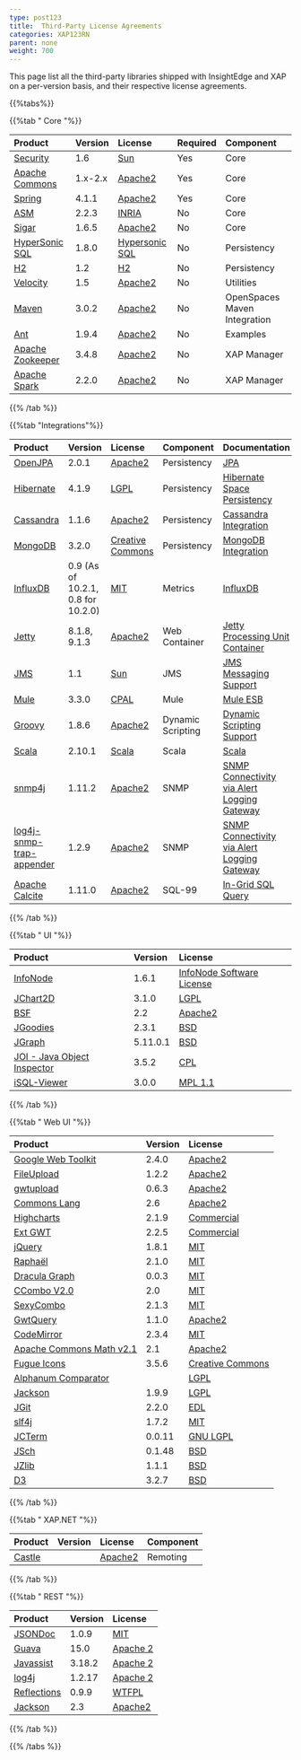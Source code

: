 ```yaml
---
type: post123
title:  Third-Party License Agreements 
categories: XAP123RN
parent: none
weight: 700
---
```


This page list all the third-party libraries shipped with InsightEdge and XAP on a per-version basis, and their respective license agreements.


{{%tabs%}}

{{%tab "  Core "%}}


| Product | Version | License | Required | Component |
|:--------|:--------|:--------|:---------|:----------|
| [Security](http://java.sun.com/products/jsse/) |1.6 | [Sun](http://www.opensource.org/licenses/sunpublic.php) | Yes | Core |
| [Apache Commons](http://jakarta.apache.org/commons/) | 1.x-2.x | [Apache2](http://www.apache.org/licenses/LICENSE-2.0.html) | Yes | Core |
| [Spring](https://spring.io/) | 4.1.1 | [Apache2](http://www.apache.org/licenses/LICENSE-2.0.html) | Yes | Core |
| [ASM](http://asm.objectweb.org/doc/tutorial.html) | 2.2.3 | [INRIA](http://asm.objectweb.org/license.html) | No | Core |
| [Sigar](http://support.hyperic.com/display/SIGAR/Home) | 1.6.5 | [Apache2](http://support.hyperic.com/display/SIGAR/Home#Home-license) | No | Core |
| [HyperSonic SQL](http://www.hsqldb.org/) | 1.8.0 | [Hypersonic SQL](http://www.hsqldb.org/web/hsqlLicense.html) | No | Persistency |
| [H2](http://www.h2database.com/) | 1.2 | [H2](http://www.h2database.com/html/license.html) | No | Persistency |
| [Velocity](http://velocity.apache.org/) | 1.5 | [Apache2](http://www.apache.org/licenses/LICENSE-2.0.html) | No | Utilities |
| [Maven](http://maven.apache.org/) | 3.0.2| [Apache2](https://www.apache.org/licenses/) | No | OpenSpaces Maven Integration |
| [Ant](http://ant.apache.org/) | 1.9.4 | [Apache2](http://www.apache.org/licenses/LICENSE-2.0.html) | No | Examples |
|[Apache Zookeeper](https://zookeeper.apache.org/) | 3.4.8 | [Apache2](https://www.apache.org/licenses/LICENSE-2.0.html) | No | XAP Manager |
|[Apache  Spark](https://spark.apache.org/) | 2.2.0 |        [Apache2](https://www.apache.org/licenses/LICENSE-2.0.html) | No | XAP Manager |

{{% /tab %}}

{{%tab "Integrations"%}}


| Product | Version | License | Component | Documentation |
|:--------|:--------|:--------|:----------|:--------------|
|[OpenJPA](http://openjpa.apache.org/)      | 2.0.1 | [Apache2](http://openjpa.apache.org/license.html)          | Persistency | [JPA](../dev-java/jpa-api-overview.html) |
|[Hibernate](http://www.hibernate.org/orm/) | 4.1.9 | [LGPL](http://hibernate.org/community/license/)            | Persistency | [Hibernate Space Persistency](../dev-java/hibernate-space-persistency.html) |
|[Cassandra](http://cassandra.apache.org/)  | 1.1.6 | [Apache2](http://www.apache.org/licenses/LICENSE-2.0.html) |Persistency | [Cassandra Integration](../dev-java/cassandra.html) |
|[MongoDB](http://www.mongodb.org/)         | 3.2.0 | [Creative Commons](http://creativecommons.org/licenses/by-nc-sa/3.0/) | Persistency | [MongoDB Integration](../dev-java/mongodb.html) |
|[InfluxDB](https://influxdata.com/) | 0.9 (As of 10.2.1, 0.8 for 10.2.0) | [MIT](https://influxdb.com/docs/v0.9/about/licenses.html) | Metrics | [InfluxDB](../admin/metrics-influxdb-reporter.html) |
|[Jetty](http://eclipse.org/jetty/)         | 8.1.8, 9.1.3 | [Apache2](http://www.eclipse.org/jetty/licenses.html) | Web Container | [Jetty Processing Unit Container](../dev-java/web-jetty-processing-unit-container.html) |
|[JMS](http://java.sun.com/products/jms/)   | 1.1 | [Sun](http://www.opensource.org/licenses/sunpublic.php) | JMS | [JMS Messaging Support](../dev-java/messaging-support.html) |
|[Mule](http://www.mulesoft.org/)           | 3.3.0 | [CPAL](http://www.mulesoft.org/licensing-mule-esb) | Mule | [Mule ESB](../dev-java/mule-esb.html) |
|[Groovy](http://groovy-lang.org/)          | 1.8.6 | [Apache2](http://svn.codehaus.org/groovy/trunk/groovy/groovy-core/LICENSE.txt) | Dynamic Scripting | [Dynamic Scripting Support](../dev-java/task-dynamic-language.html)|
|[Scala](http://www.scala-lang.org/)        | 2.10.1 | [Scala](http://www.scala-lang.org/license.html) | Scala | [Scala](../dev-java/scala.html) |
|[snmp4j](http://www.snmp4j.org/)           | 1.11.2 | [Apache2](http://www.snmp4j.org/LICENSE-2_0.txt) | SNMP | [SNMP Connectivity via Alert Logging Gateway](../dev-java/snmp-connectivity-via-alert-logging-gateway.html) |
|[log4j-snmp-trap-appender](http://code.google.com/p/log4j-snmp-trap-appender/) | 1.2.9 | [Apache2](http://www.apache.org/licenses/LICENSE-2.0.html) | SNMP | [SNMP Connectivity via Alert Logging Gateway](../dev-java/snmp-connectivity-via-alert-logging-gateway.html)  |
|[Apache Calcite](https://calcite.apache.org/) | 1.11.0 | [Apache2](http://www.apache.org/licenses/LICENSE-2.0.html) | SQL-99 | [In-Grid SQL Query](../dev-java/sql-query-intro.html)  |

{{% /tab %}}

{{%tab "  UI "%}}


| Product | Version | License |
|:--------|:--------|:--------|
| [InfoNode](http://www.infonode.net/) | 1.6.1 | [InfoNode Software License](http://www.infonode.net/index.html?idwlicense) |
| [JChart2D](http://jchart2d.sourceforge.net/index.shtml) | 3.1.0 | [LGPL](http://www.gnu.org/copyleft/lesser.txt) |
| [BSF](http://jakarta.apache.org/bsf/) | 2.2 | [Apache2](http://www.apache.org/licenses/LICENSE-2.0.html) |
| [JGoodies](http://www.jgoodies.com/) | 2.3.1 | [BSD](http://www.opensource.org/licenses/bsd-license.html) |
| [JGraph](http://www.jgraph.com/) | 5.11.0.1 | [BSD](http://www.jgraph.com/license.html) |
| [JOI - Java Object Inspector](http://www.programmers-friend.org/JOI/) | 3.5.2 | [CPL](http://www.programmers-friend.org) |
| [iSQL-Viewer](http://isql.sourceforge.net/) | 3.0.0 | [MPL 1.1](http://www.mozilla.org/MPL/) |

{{% /tab %}}

{{%tab "  Web UI "%}}


| Product | Version | License |
|:--------|:--------|:--------|
| [Google Web Toolkit](http://code.google.com/webtoolkit/) | 2.4.0 | [Apache2](http://code.google.com/webtoolkit/terms.html) |
| [FileUpload](http://commons.apache.org/fileupload/) | 1.2.2 | [Apache2](http://www.apache.org/licenses/) |
| [gwtupload](http://code.google.com/p/gwtupload/) | 0.6.3 | [Apache2](http://www.apache.org/licenses/LICENSE-2.0) |
| [Commons Lang](http://commons.apache.org/lang/) | 2.6 | [Apache2](http://www.apache.org/licenses/) |
| [Highcharts](http://www.highcharts.com/products/highcharts) | 2.1.9 | [Commercial](http://highsoft.com/legal/Highslide-Software-License-1-3.pdf) |
| [Ext GWT](http://www.sencha.com/products/) | 2.2.5 | [Commercial](http://www.sencha.com/products/extjs/license/) |
| [jQuery](http://www.jquery.com/) | 1.8.1 | [MIT](https://jquery.org/license/) |
| [Raphaël](http://www.raphaeljs.com/) | 2.1.0 | [MIT](http://raphaeljs.com/license.html) |
| [Dracula Graph](http://www.graphdracula.net/) | 0.0.3 | [MIT](http://www.opensource.org/licenses/mit-license.php) |
| [CCombo V2.0](http://www.christsam.blogspot.com/2011/05/ccombo-v20.html) | 2.0 | [MIT](http://www.opensource.org/licenses/mit-license.php) |
| [SexyCombo](http://vladimir-k.blogspot.com/2009/02/sexy-combo-jquery-plugin.html) | 2.1.3 | [MIT](http://www.opensource.org/licenses/mit-license.php) |
| [GwtQuery](http://code.google.com/p/gwtquery/) | 1.1.0 | [Apache2](http://www.apache.org/licenses/LICENSE-2.0) |
| [CodeMirror](http://codemirror.net/) | 2.3.4 | [MIT](http://codemirror.net/LICENSE) |
| [Apache Commons Math v2.1](http://commons.apache.org/math) | 2.1 | [Apache2](http://www.apache.org/licenses/LICENSE-2.0) |
| [Fugue Icons](http://p.yusukekamiyamane.com/) | 3.5.6 | [Creative Commons](http://p.yusukekamiyamane.com/) |
| [Alphanum Comparator](http://www.davekoelle.com/alphanum.html) | | [LGPL](http://www.gnu.org/licenses/lgpl.html) |
| [Jackson](http://wiki.fasterxml.com/JacksonHome) | 1.9.9 | [LGPL](http://www.gnu.org/licenses/lgpl.html) |
| [JGit](http://www.eclipse.org/jgit/) | 2.2.0 | [EDL](http://www.eclipse.org/org/documents/edl-v10.php) |
| [slf4j](http://www.slf4j.org/) | 1.7.2 | [MIT](http://www.slf4j.org/license.html) |
| [JCTerm](http://www.jcraft.com/jcterm/) | 0.0.11 | [GNU LGPL](http://www.gnu.org/licenses/lgpl.html) |
| [JSch](http://www.jcraft.com/jsch/) | 0.1.48 | [BSD](http://www.jcraft.com/jsch/LICENSE.txt) |
| [JZlib](http://www.jcraft.com/jzlib/) | 1.1.1 | [BSD](http://www.jcraft.com/jsch/LICENSE.txt) |
| [D3](http://d3js.org/) | 3.2.7 | [BSD](http://opensource.org/licenses/BSD-3-Clause) |

{{% /tab %}}

{{%tab "  XAP.NET "%}}


| Product | Version | License | Component |
|:--------|:--------|:--------|:----------|
| [Castle](http://www.castleproject.org/) | | [Apache2](http://www.apache.org/licenses/LICENSE-2.0.html) | Remoting |

{{% /tab %}}

{{%tab "  REST "%}}


| Product | Version | License |
|:--------|:--------|:--------|
| [JSONDoc](http://jsondoc.org/) | 1.0.9 | [MIT](http://www.opensource.org/licenses/mit-license.php) |
| [Guava](https://code.google.com/p/guava-libraries/) | 15.0 | [Apache 2](http://www.opensource.org/licenses/mit-license.php) |
| [Javassist](http://www.csg.ci.i.u-tokyo.ac.jp/~chiba/javassist/) | 3.18.2 | [Apache 2](http://www.opensource.org/licenses/mit-license.php) |
| [log4j](https://logging.apache.org/) | 1.2.17 | [Apache 2](http://www.opensource.org/licenses/mit-license.php) |
| [Reflections](https://code.google.com/p/reflections/) | 0.9.9 | [WTFPL](http://www.wtfpl.net/about/) |
| [Jackson](http://wiki.fasterxml.com/JacksonHome) | 2.3 | [Apache2](http://www.apache.org/licenses/LICENSE-2.0.html) |

{{% /tab %}}

{{% /tabs %}}
